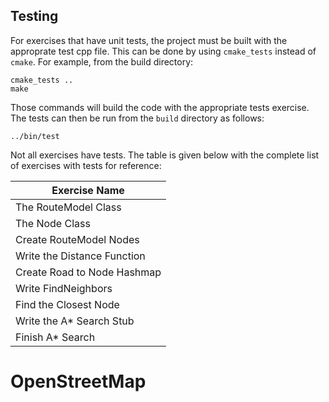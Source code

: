 ## Testing

For exercises that have unit tests, the project must be built with the approprate test cpp file. This can be done by using `cmake_tests` instead of `cmake`. For example, from the build directory:
```
cmake_tests ..
make
```
Those commands will build the code with the appropriate tests exercise. The tests can then be run from the `build` directory as follows:
```
../bin/test
```
Not all exercises have tests. The table is given below with the complete list of exercises with tests for reference:

| Exercise Name               | 
|-----------------------------|
| The RouteModel Class        |
| The Node Class              |
| Create RouteModel Nodes     |
| Write the Distance Function |
| Create Road to Node Hashmap |
| Write FindNeighbors         |
| Find the Closest Node       |
| Write the A* Search Stub    |
| Finish A* Search            |
# OpenStreetMap
